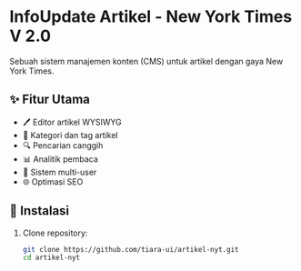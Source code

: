 # InfoUpdate Artikel - New York Times V 2.0


Sebuah sistem manajemen konten (CMS) untuk artikel dengan gaya New York Times. 

## ✨ Fitur Utama

- 🖊️ Editor artikel WYSIWYG
- 📂 Kategori dan tag artikel
- 🔍 Pencarian canggih
- 📊 Analitik pembaca
- 👥 Sistem multi-user
- 🌐 Optimasi SEO

## 🚀 Instalasi

1. Clone repository:
   ```bash
   git clone https://github.com/tiara-ui/artikel-nyt.git
   cd artikel-nyt
